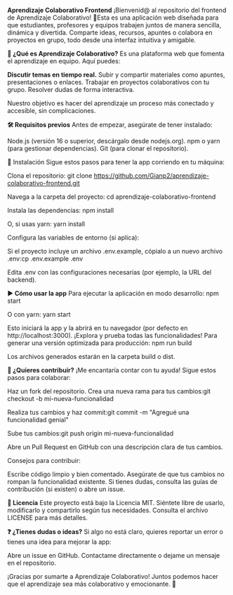 **Aprendizaje Colaborativo Frontend**
¡Bienvenid@ al repositorio del frontend de Aprendizaje Colaborativo! 🚀Esta es una aplicación web diseñada para que estudiantes, profesores y equipos trabajen juntos de manera sencilla, dinámica y divertida. Comparte ideas, recursos, apuntes o colabora en proyectos en grupo, todo desde una interfaz intuitiva y amigable.

**📖 ¿Qué es Aprendizaje Colaborativo?**
Es una plataforma web que fomenta el aprendizaje en equipo. Aquí puedes:

**Discutir temas en tiempo real.**
Subir y compartir materiales como apuntes, presentaciones o enlaces.
Trabajar en proyectos colaborativos con tu grupo.
Resolver dudas de forma interactiva.

Nuestro objetivo es hacer del aprendizaje un proceso más conectado y accesible, sin complicaciones.

**🛠️ Requisitos previos**
Antes de empezar, asegúrate de tener instalado:

Node.js (versión 16 o superior, descárgalo desde nodejs.org).
npm o yarn (para gestionar dependencias).
Git (para clonar el repositorio).

🚀 Instalación
Sigue estos pasos para tener la app corriendo en tu máquina:

Clona el repositorio:
git clone https://github.com/Gianp2/aprendizaje-colaborativo-frontend.git


Navega a la carpeta del proyecto:
cd aprendizaje-colaborativo-frontend


Instala las dependencias:
npm install

O, si usas yarn:
yarn install


Configura las variables de entorno (si aplica):

Si el proyecto incluye un archivo .env.example, cópialo a un nuevo archivo .env:cp .env.example .env


Edita .env con las configuraciones necesarias (por ejemplo, la URL del backend).



**▶️ Cómo usar la app**
Para ejecutar la aplicación en modo desarrollo:
npm start

O con yarn:
yarn start

Esto iniciará la app y la abrirá en tu navegador (por defecto en http://localhost:3000). ¡Explora y prueba todas las funcionalidades!
Para generar una versión optimizada para producción:
npm run build

Los archivos generados estarán en la carpeta build o dist.

**🤝 ¿Quieres contribuir?**
¡Me encantaría contar con tu ayuda! Sigue estos pasos para colaborar:

Haz un fork del repositorio.
Crea una nueva rama para tus cambios:git checkout -b mi-nueva-funcionalidad


Realiza tus cambios y haz commit:git commit -m "Agregué una funcionalidad genial"


Sube tus cambios:git push origin mi-nueva-funcionalidad


Abre un Pull Request en GitHub con una descripción clara de tus cambios.

Consejos para contribuir:

Escribe código limpio y bien comentado.
Asegúrate de que tus cambios no rompan la funcionalidad existente.
Si tienes dudas, consulta las guías de contribución (si existen) o abre un issue.

**📜 Licencia**
Este proyecto está bajo la Licencia MIT. Siéntete libre de usarlo, modificarlo y compartirlo según tus necesidades. Consulta el archivo LICENSE para más detalles.

**❓ ¿Tienes dudas o ideas?**
Si algo no está claro, quieres reportar un error o tienes una idea para mejorar la app:

Abre un issue en GitHub.
Contactame directamente o dejame un mensaje en el repositorio.

¡Gracias por sumarte a Aprendizaje Colaborativo! Juntos podemos hacer que el aprendizaje sea más colaborativo y emocionante. 🌟
